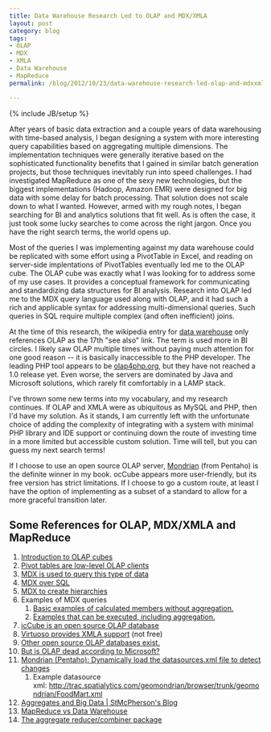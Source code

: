 ```yaml
---
title: Data Warehouse Research Led to OLAP and MDX/XMLA
layout: post
category: blog
tags:
- OLAP
- MDX
- XMLA
- Data Warehouse
- MapReduce
permalink: /blog/2012/10/23/data-warehouse-research-led-olap-and-mdxxmla

---
```

{% include JB/setup %}
<div id="node-245" class="node node-blog node-promoted">
  <div class="content clearfix">
    <div class="field field-name-body field-type-text-with-summary field-label-hidden"><div class="field-items"><div class="field-item even"><p>After years of basic data extraction and a couple years of data warehousing with time-based analysis, I began designing a system with more interesting query capabilities based on aggregating multiple dimensions. The implementation techniques were generally iterative based on the sophisticated functionality benefits that I gained in similar batch generation projects, but those techniques inevitably run into speed challenges. I had investigated MapReduce as one of the sexy new technologies, but the biggest implementations (Hadoop, Amazon EMR) were designed for big data with some delay for batch processing. That solution does not scale down to what I wanted. However, armed with my rough notes, I began searching for BI and analytics solutions that fit well. As is often the case, it just took some lucky searches to come across the right jargon. Once you have the right search terms, the world opens up.</p>
<!--break-->
<p>Most of the queries I was implementing against my data warehouse could be replicated with some effort using a PivotTable in Excel, and reading on server-side implentations of PivotTables eventually led me to the OLAP cube. The OLAP cube was exactly what I was looking for to address some of my use cases. It provides a conceptual framework for communicating and standardizing data structures for BI analysis. Research into OLAP led me to the MDX query language used along with OLAP, and it had such a rich and applicable syntax for addressing multi-dimensional queries. Such queries in SQL require multiple complex (and often inefficient) joins.</p>
<p>At the time of this research, the wikipedia entry for <a href="http://en.wikipedia.org/wiki/Data_warehouse">data warehouse</a> only references OLAP as the 17th "see also" link. The term is used more in BI circles. I likely saw OLAP multiple times without paying much attention for one good reason -- it is basically inaccessible to the PHP developer. The leading PHP tool appears to be <a href="http://olap4php.org">olap4php.org</a>, but they have not reached a 1.0 release yet. Even worse, the servers are dominated by Java and Microsoft solutions, which rarely fit comfortably in a LAMP stack.</p>
<p>I've thrown some new terms into my vocabulary, and my research continues. If OLAP and XMLA were as ubiquitous as MySQL and PHP, then I'd have my solution. As it stands, I am currently left with the unfortunate choice of adding the complexity of integrating with a system with minimal PHP library and IDE support or continuing down the route of investing time in a more limited but accessible custom solution. Time will tell, but you can guess my next search terms!</p>
<p>If I choose to use an open source OLAP server, <a href="http://mondrian.pentaho.com/">Mondrian</a> (from Pentaho) is the definite winner in my book. ocCube appears more user-friendly, but its free version has strict limitations. If I choose to go a custom route, at least I have the option of implementing as a subset of a standard to allow for a more graceful transition later.</p>
<h2>
	Some References for OLAP, MDX/XMLA and MapReduce</h2>
<ol><li>
		<a href="http://en.wikipedia.org/wiki/OLAP_cube">Introduction to OLAP cubes</a></li>
	<li>
		<a href="http://en.wikipedia.org/wiki/Pivot_table">Pivot tables are low-level OLAP clients</a></li>
	<li>
		<a href="http://en.wikipedia.org/wiki/Multidimensional_Expressions">MDX is used to query this type of data</a></li>
	<li>
		<a href="http://blogs.simba.com/simba_technologies_ceo_co/2010/11/why-mdx.html">MDX over SQL</a></li>
	<li>
		<a href="http://sqlblog.com/blogs/mosha/archive/2006/10/25/time-calculations-in-udm-parallel-period.aspx">MDX to create hierarchies</a></li>
	<li>
		Examples of MDX queries
		<ol><li>
				<a href="http://www.iccube.com/support/documentation/mdx_tutorial/calculated_members.html">Basic examples of calculated members without aggregation.</a></li>
			<li>
				<a href="http://www.iccube.com/support/documentation/viz/viz/doc/viz11PivotTableII.html">Examples that can be executed, including aggregation.</a></li>
		</ol></li>
	<li>
		<a href="http://www.iccube.com/products/iccube/olap-server">icCube is an open source OLAP database</a></li>
	<li>
		<a href="http://virtuoso.openlinksw.com/">Virtuoso provides XMLA support</a> (not free)</li>
	<li>
		<a href="http://en.wikipedia.org/wiki/Comparison_of_OLAP_Servers">Other open source OLAP databases exist.</a></li>
	<li>
		<a href="http://cwebbbi.wordpress.com/2010/11/11/pass-summit-day-2/">But is OLAP dead according to Microsoft?</a></li>
	<li>
		<a href="http://mondrian.pentaho.com/documentation/schema.php#Dynamic_datasource_xmla_servlet">Mondrian (Pentaho): Dynamically load the datasources.xml file to detect changes</a>
		<ol><li>
				Example datasource xml: <a href="http://trac.spatialytics.com/geomondrian/browser/trunk/geomondrian/FoodMart.xml">http://trac.spatialytics.com/geomondrian/browser/trunk/geomondrian/FoodMart.xml</a></li>
		</ol></li>
	<li>
		<a href="http://stmcpherson.net/2011/03/17/aggregates-and-big-data/">Aggregates and Big Data | StMcPherson's Blog</a></li>
	<li>
		<a href="http://www.cbsolution.net/ontarget/mapreduce_vs_data_warehouse">MapReduce vs Data Warehouse</a></li>
	<li>
		<a href="http://hadoop.apache.org/docs/r0.15.2/streaming.html#Working+with+the+Hadoop+Aggregate+Package+(the+-reduce+aggregate+option)">The aggregate reducer/combiner package</a></li>
</ol></div></div></div>  </div>
</div>
